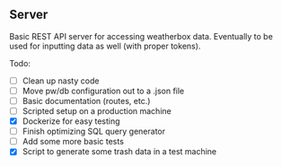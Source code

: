 Server
------------- 


Basic REST API server for accessing weatherbox data. Eventually to be used
for inputting data as well (with proper tokens).


Todo:

* [ ] Clean up nasty code
* [ ] Move pw/db configuration out to a .json file 
* [ ] Basic documentation (routes, etc.)
* [ ] Scripted setup on a production machine
* [x] Dockerize for easy testing
* [ ] Finish optimizing SQL query generator
* [ ] Add some more basic tests
* [x] Script to generate some trash data in a test machine
